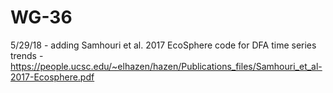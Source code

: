 # WG-36

5/29/18 - adding Samhouri et al. 2017 EcoSphere code for DFA time series trends - https://people.ucsc.edu/~elhazen/hazen/Publications_files/Samhouri_et_al-2017-Ecosphere.pdf
